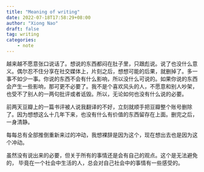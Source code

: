 ```yaml
---
title: "Meaning of writing"
date: 2022-07-18T17:58:29+08:00
author: "Xiong Nao"
draft: false
tag: writing
categories:
    - note
---
```


越来越不愿意张口说话了。想说的东西都闷在肚子里，只跟彪说。说了也没什么意义。偶尔忍不住分享在社交媒体上，片刻之后，想想可能的后果，就删掉了。多一事不如少一事。你说的东西不会有什么影响，所以没什么可说的。如果你说的东西会产生一些影响，那可更不必要了。我不是个喜欢风头的人，不愿意和别人吵架，也受不了别人的一两句批评或者诋毁。所以，无论如何也没有什么说的必要。

前两天豆瓣上的一篇书评被人说我翻译的不好，立刻就顺手把豆瓣整个账号删除了。因为想想这么十几年下来，也没有什么有价值的东西留存在上面。删完之后，一身清静。

每每总有全部推倒重新来过的冲动，我想裸辞是因为这个，现在想出去也是因为这个冲动。

虽然没有说出来的必要，但关于所有的事情还是会有自己的观点。这个是无法避免的， 毕竟在一个社会中生活的人，总会对自己社会中的事情有一些感受的。